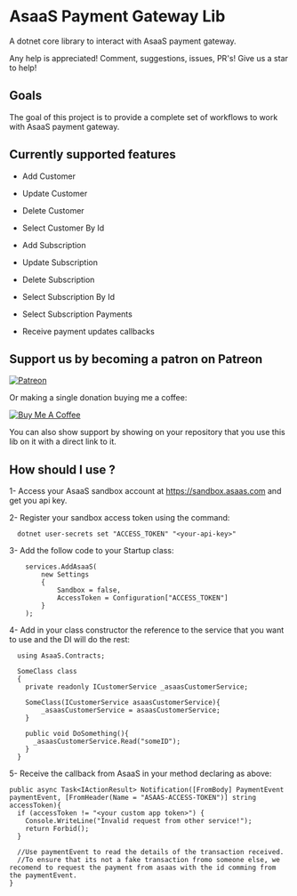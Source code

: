 # AsaaS Payment Gateway Lib

A dotnet core library to interact with AsaaS payment gateway.

Any help is appreciated! Comment, suggestions, issues, PR's! Give us a star to help!

## Goals

The goal of this project is to provide a complete set of workflows to work with AsaaS payment gateway.

## Currently supported features

- Add Customer
- Update Customer
- Delete Customer
- Select Customer By Id


- Add Subscription
- Update Subscription
- Delete Subscription
- Select Subscription By Id
- Select Subscription Payments


- Receive payment updates callbacks

## Support us by becoming a patron on Patreon

[![Patreon](https://c5.patreon.com/external/logo/become_a_patron_button.png)](https://www.patreon.com/dmgarcia)

Or making a single donation buying me a coffee:

[![Buy Me A Coffee](https://user-images.githubusercontent.com/835641/60540201-fcd7fa00-9ce4-11e9-87ec-1e98568e9f58.png)](https://www.buymeacoffee.com/dmgarcia)

You can also show support by showing on your repository that you use this lib on it with a direct link to it.

## How should I use ?

1- Access your AsaaS sandbox account at https://sandbox.asaas.com and get you api key.

2- Register your sandbox access token using the command: 
```
  dotnet user-secrets set "ACCESS_TOKEN" "<your-api-key>"
```

3- Add the follow code to your Startup class:  
````
    services.AddAsaaS(
        new Settings 
        {
            Sandbox = false,
            AccessToken = Configuration["ACCESS_TOKEN"]
        }
    );
````

4- Add in your class constructor the reference to the service that you want to use and the DI will do the rest:

```
  using AsaaS.Contracts;
  
  SomeClass class
  {
    private readonly ICustomerService _asaasCustomerService;
    
    SomeClass(ICustomerService asaasCustomerService){
        _asaasCustomerService = asaasCustomerService;
    }
    
    public void DoSomething(){
      _asaasCustomerService.Read("someID");
    }
  } 
```

5- Receive the callback from AsaaS in your method declaring as above:

```
public async Task<IActionResult> Notification([FromBody] PaymentEvent paymentEvent, [FromHeader(Name = "ASAAS-ACCESS-TOKEN")] string accessToken){
  if (accessToken != "<your custom app token>") {
    Console.WriteLine("Invalid request from other service!");
    return Forbid();
  }

  //Use paymentEvent to read the details of the transaction received.
  //To ensure that its not a fake transaction fromo someone else, we recomend to request the payment from asaas with the id comming from the paymentEvent. 
}
```